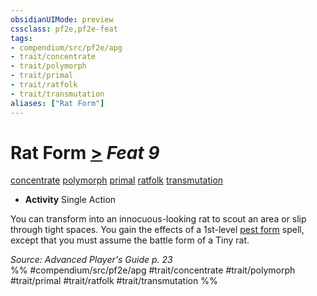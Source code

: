 ```yaml
---
obsidianUIMode: preview
cssclass: pf2e,pf2e-feat
tags:
- compendium/src/pf2e/apg
- trait/concentrate
- trait/polymorph
- trait/primal
- trait/ratfolk
- trait/transmutation
aliases: ["Rat Form"]
---
```

# Rat Form  [>](../../Rules/core-rulebook/chapter-9-playing-the-game.md#Actions "Single Action") *Feat 9*  
[concentrate](../../Rules/traits/concentrate.md)  [polymorph](../../Rules/traits/polymorph.md)  [primal](../../Rules/traits/primal.md)  [ratfolk](../../Rules/traits/ratfolk-b1.md)  [transmutation](../../Rules/traits/transmutation.md)  

- **Activity** Single Action

You can transform into an innocuous-looking rat to scout an area or slip through tight spaces. You gain the effects of a 1st-level [pest form](../spells/pest-form.md) spell, except that you must assume the battle form of a Tiny rat.

*Source: Advanced Player's Guide p. 23*  
%% #compendium/src/pf2e/apg #trait/concentrate #trait/polymorph #trait/primal #trait/ratfolk #trait/transmutation %%